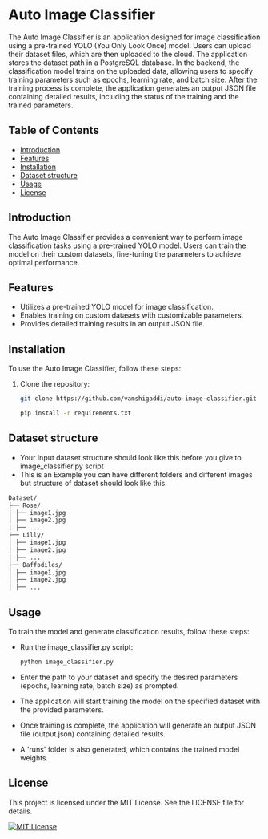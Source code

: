 # Auto Image Classifier
The Auto Image Classifier is an application designed for image classification using a pre-trained YOLO (You Only Look Once) model. Users can upload their dataset files, which are then uploaded to the cloud. The application stores the dataset path in a PostgreSQL database. In the backend, the classification model trains on the uploaded data, allowing users to specify training parameters such as epochs, learning rate, and batch size. After the training process is complete, the application generates an output JSON file containing detailed results, including the status of the training and the trained parameters.

## Table of Contents
- [Introduction](#introduction)
- [Features](#features)
- [Installation](#installation)
- [Dataset structure](#dataset-structure)
- [Usage](#usage)
- [License](#license)

## Introduction
The Auto Image Classifier provides a convenient way to perform image classification tasks using a pre-trained YOLO model. Users can train the model on their custom datasets, fine-tuning the parameters to achieve optimal performance.

## Features
- Utilizes a pre-trained YOLO model for image classification.
- Enables training on custom datasets with customizable parameters.
- Provides detailed training results in an output JSON file.

## Installation
To use the Auto Image Classifier, follow these steps:

1. Clone the repository:

   ```bash
   git clone https://github.com/vamshigaddi/auto-image-classifier.git

   ```
   ```bash
   pip install -r requirements.txt
   ```
## Dataset structure
- Your Input dataset structure should look like this before you give to image_classifier.py script
- This is an Example you can have different folders and different images but structure of dataset should look like this.
```bash
Dataset/
├── Rose/
│ ├── image1.jpg
│ ├── image2.jpg
│ ├── ...
├── Lilly/
│ ├── image1.jpg
│ ├── image2.jpg
│ ├── ...
├── Daffodiles/
│ ├── image1.jpg
│ ├── image2.jpg
│ ├── ...
```
##  Usage
To train the model and generate classification results, follow these steps:

- Run the image_classifier.py script:
   ```bash
   python image_classifier.py
   ```
- Enter the path to your dataset and specify the desired parameters (epochs, learning rate, batch size) as prompted.

- The application will start training the model on the specified dataset with the provided parameters.

- Once training is complete, the application will generate an output JSON file (output.json) containing detailed results.
- A 'runs' folder is also generated, which contains the trained model weights.
## License
This project is licensed under the MIT License. See the LICENSE file for details.

[![MIT License](https://img.shields.io/badge/License-MIT-green.svg)](https://choosealicense.com/licenses/mit/)


